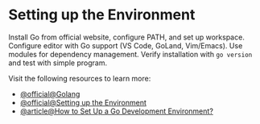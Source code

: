 # Setting up the Environment

Install Go from official website, configure PATH, and set up workspace. Configure editor with Go support (VS Code, GoLand, Vim/Emacs). Use modules for dependency management. Verify installation with `go version` and test with simple program.

Visit the following resources to learn more:

- [@official@Golang](https://go.dev/)
- [@official@Setting up the Environment](https://go.dev/doc/install)
- [@article@How to Set Up a Go Development Environment?](https://medium.com/codex/how-to-set-up-a-go-development-environment-67b4b002182e)